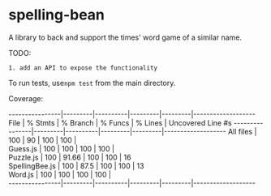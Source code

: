 # spelling-bean
A library to back and support the times' word game of a similar name.

TODO: 

    1. add an API to expose the functionality

To run tests, use`npm test` from the main directory.

Coverage:

----------------|---------|----------|---------|---------|-------------------
File            | % Stmts | % Branch | % Funcs | % Lines | Uncovered Line #s 
----------------|---------|----------|---------|---------|-------------------
All files       |     100 |       90 |     100 |     100 |                   
 Guess.js       |     100 |      100 |     100 |     100 |                   
 Puzzle.js      |     100 |    91.66 |     100 |     100 | 16                
 SpellingBee.js |     100 |     87.5 |     100 |     100 | 13                
 Word.js        |     100 |      100 |     100 |     100 |                   
----------------|---------|----------|---------|---------|-------------------
